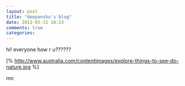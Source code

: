 ```yaml
---
layout: post
title: "deepanshu's blog"
date: 2013-05-31 10:23
comments: true
categories:
---
```

hi! everyone how r u??????


[% http://www.australia.com/contentimages/explore-things-to-see-do-nature.jpg %]


mn
